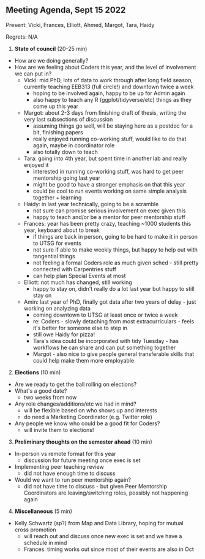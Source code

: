 ## Meeting Agenda, Sept 15 2022

Present: Vicki, Frances, Elliott, Ahmed, Margot, Tara, Haidy

Regrets: N/A


1. **State of council** (20-25 min)

- How are we doing generally?
- How are we feeling about Coders this year, and the level of involvement we can put in?
    - Vicki: mid PhD, lots of data to work through after long field season,
      currently teaching EEB313 (full circle!) and downtown twice a week
        - hoping to be involved again, happy to be up for Admin again
        - also happy to teach any R (ggplot/tidyverse/etc) things as they come up this year
    - Margot: about 2-3 days from finishing draft of thesis, writing the very last subsections of discussion
        - assuming things go well, will be staying here as a postdoc for a bit, finishing papers
        - really enjoyed running co-working stuff, would like to do that again, maybe in coordinator role
        - also totally down to teach
    - Tara: going into 4th year, but spent time in another lab and really enjoyed it
        - interested in running co-working stuff, was hard to get peer mentorship going last year
        - might be good to have a stronger emphasis on that this year
        - could be cool to run events working on same simple analysis together + learning
    - Haidy: in last year technically, going to be a scramble
        - not sure can promise serious involvement on exec given this 
        - happy to teach and/or be a mentor for peer mentorship stuff
    - Frances: year has been pretty crazy, teaching ~1000 students this year, keyboard about to break
        - if things are back in person, going to be hard to make it in person to UTSG for events
        - not sure if able to make weekly things, but happy to help out with tangential things
        - not feeling a formal Coders role as much given sched - still pretty connected with Carpentries stuff
        - can help plan Special Events at most
    - Elliott: not much has changed, still working
        - happy to stay on, didn't really do a lot last year but happy to still stay on
    - Amin: last year of PhD, finally got data after two years of delay - just working on analyzing data
        - coming downtown to UTSG at least once or twice a week
        - re: Coders - slowly detaching from most extracurriculars - feels it's better for someone else to step in
        - still owe Haidy for pizza! 
        - Tara's idea could be incorporated with tidy Tuesday - has workflows he can share and can put something together
        - Margot - also nice to give people general transferable skills that could help make them more employable

2. **Elections** (10 min)

- Are we ready to get the ball rolling on elections?
- What's a good date? 
    - two weeks from now
- Any role changes/additions/etc we had in mind? 
    - will be flexible based on who shows up and interests
    - do need a Marketing Coordinator (e.g. Twitter role)
- Any people we know who could be a good fit for Coders?
    - will invite them to elections! 

3. **Preliminary thoughts on the semester ahead** (10 min)

- In-person vs remote format for this year
    - discussion for future meeting once exec is set
- Implementing peer teaching review
    - did not have enough time to discuss
- Would we want to run peer mentorship again? 
    - did not have time to discuss - but given Peer Mentorship Coordinators are
      leaving/switching roles, possibly not happening again

4. **Miscellaneous** (5 min)

- Kelly Schwartz (sp?) from Map and Data Library, hoping for mutual cross promotion
    - will reach out and discuss once new exec is set and we have a schedule in mind
    - Frances: timing works out since most of their events are also in Oct
